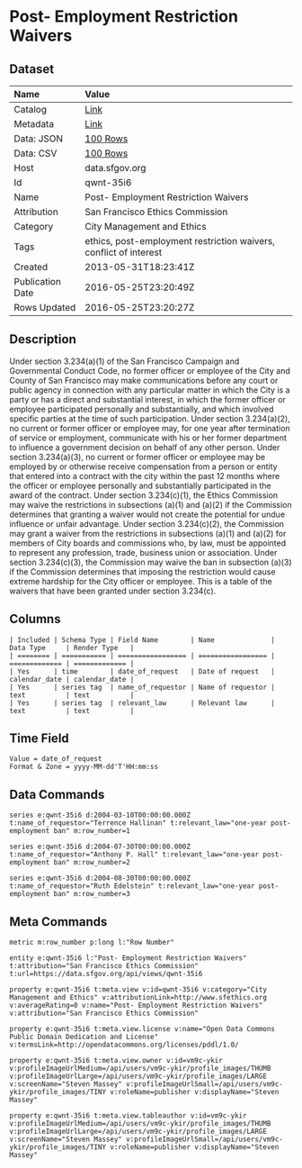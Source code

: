 # Post- Employment Restriction Waivers

## Dataset

| Name | Value |
| :--- | :---- |
| Catalog | [Link](https://catalog.data.gov/dataset/post-employment-restriction-waivers-4d068) |
| Metadata | [Link](https://data.sfgov.org/api/views/qwnt-35i6) |
| Data: JSON | [100 Rows](https://data.sfgov.org/api/views/qwnt-35i6/rows.json?max_rows=100) |
| Data: CSV | [100 Rows](https://data.sfgov.org/api/views/qwnt-35i6/rows.csv?max_rows=100) |
| Host | data.sfgov.org |
| Id | qwnt-35i6 |
| Name | Post- Employment Restriction Waivers |
| Attribution | San Francisco Ethics Commission |
| Category | City Management and Ethics |
| Tags | ethics, post-employment restriction waivers, conflict of interest |
| Created | 2013-05-31T18:23:41Z |
| Publication Date | 2016-05-25T23:20:49Z |
| Rows Updated | 2016-05-25T23:20:27Z |

## Description

Under section 3.234(a)(1) of the San Francisco Campaign and Governmental Conduct Code, no former officer or employee of the City and County of San Francisco may make communications before any court or public agency in connection with any particular matter in which the City is a party or has a direct and substantial interest, in which the former officer or employee participated personally and substantially, and which involved specific parties at the time of such participation.  Under section 3.234(a)(2), no current or former officer or employee may, for one year after termination of service or employment, communicate with his or her former department to influence a government decision on behalf of any other person.  Under section 3.234(a)(3), no current or former officer or employee may be employed by or otherwise receive compensation from a person or entity that entered into a contract with the city within the past 12 months where the officer or employee personally and substantially participated in the award of the contract. Under section 3.234(c)(1), the Ethics Commission may waive the restrictions in subsections (a)(1) and (a)(2) if the Commission determines that granting a waiver would not create the potential for undue influence or unfair advantage.  Under section 3.234(c)(2), the Commission may grant a waiver from the restrictions in subsections (a)(1) and (a)(2) for members of City boards and commissions who, by law, must be appointed to represent any profession, trade, business union or association.  Under section 3.234(c)(3), the Commission may waive the ban in subsection (a)(3) if the Commission determines that imposing the restriction would cause extreme hardship for the City officer or employee. This is a table of the waivers that have been granted under section 3.234(c).

## Columns

```ls
| Included | Schema Type | Field Name        | Name              | Data Type     | Render Type   |
| ======== | =========== | ================= | ================= | ============= | ============= |
| Yes      | time        | date_of_request   | Date of request   | calendar_date | calendar_date |
| Yes      | series tag  | name_of_requestor | Name of requestor | text          | text          |
| Yes      | series tag  | relevant_law      | Relevant law      | text          | text          |
```

## Time Field

```ls
Value = date_of_request
Format & Zone = yyyy-MM-dd'T'HH:mm:ss
```

## Data Commands

```ls
series e:qwnt-35i6 d:2004-03-10T00:00:00.000Z t:name_of_requestor="Terrence Hallinan" t:relevant_law="one-year post-employment ban" m:row_number=1

series e:qwnt-35i6 d:2004-07-30T00:00:00.000Z t:name_of_requestor="Anthony P. Hall" t:relevant_law="one-year post-employment ban" m:row_number=2

series e:qwnt-35i6 d:2004-08-30T00:00:00.000Z t:name_of_requestor="Ruth Edelstein" t:relevant_law="one-year post-employment ban" m:row_number=3
```

## Meta Commands

```ls
metric m:row_number p:long l:"Row Number"

entity e:qwnt-35i6 l:"Post- Employment Restriction Waivers" t:attribution="San Francisco Ethics Commission" t:url=https://data.sfgov.org/api/views/qwnt-35i6

property e:qwnt-35i6 t:meta.view v:id=qwnt-35i6 v:category="City Management and Ethics" v:attributionLink=http://www.sfethics.org v:averageRating=0 v:name="Post- Employment Restriction Waivers" v:attribution="San Francisco Ethics Commission"

property e:qwnt-35i6 t:meta.view.license v:name="Open Data Commons Public Domain Dedication and License" v:termsLink=http://opendatacommons.org/licenses/pddl/1.0/

property e:qwnt-35i6 t:meta.view.owner v:id=vm9c-ykir v:profileImageUrlMedium=/api/users/vm9c-ykir/profile_images/THUMB v:profileImageUrlLarge=/api/users/vm9c-ykir/profile_images/LARGE v:screenName="Steven Massey" v:profileImageUrlSmall=/api/users/vm9c-ykir/profile_images/TINY v:roleName=publisher v:displayName="Steven Massey"

property e:qwnt-35i6 t:meta.view.tableauthor v:id=vm9c-ykir v:profileImageUrlMedium=/api/users/vm9c-ykir/profile_images/THUMB v:profileImageUrlLarge=/api/users/vm9c-ykir/profile_images/LARGE v:screenName="Steven Massey" v:profileImageUrlSmall=/api/users/vm9c-ykir/profile_images/TINY v:roleName=publisher v:displayName="Steven Massey"
```